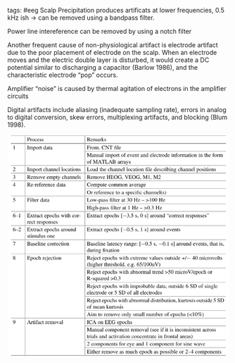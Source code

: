 tags: #eeg 
Scalp Precipitation produces artificats at lower frequencies, 0.5 kHz ish -> can be removed using a bandpass filter.

Power line intereference can be removed by using a notch filter

Another frequent cause of non-physiological artifact is electrode artifact due to
the poor placement of electrode on the scalp. When an electrode moves and the
electric double layer is disturbed, it would create a DC potential similar to
discharging a capacitor (Barlow 1986), and the characteristic electrode “pop” occurs.

Amplifier “noise” is caused by thermal agitation of electrons
in the amplifier circuits

Digital artifacts include aliasing (inadequate sampling rate),
errors in analog to digital conversion, skew errors, multiplexing artifacts, and
blocking (Blum 1998).

![](../Images/Pasted%20image%2020230405072552.png)